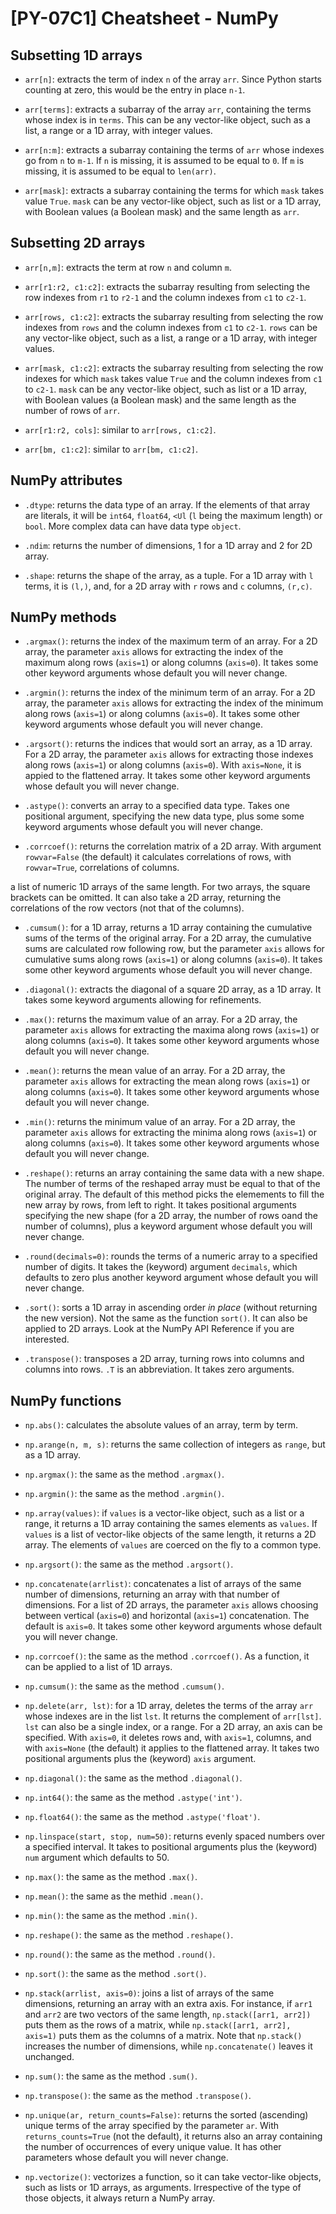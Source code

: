 # [PY-07C1] Cheatsheet - NumPy

## Subsetting 1D arrays

* `arr[n]`: extracts the term of index `n` of the array `arr`. Since Python starts counting at zero, this would be the entry in place `n-1`.

* `arr[terms]`: extracts a subarray of the array `arr`, containing the terms whose index is in `terms`. This can be any vector-like object, such as a list, a range or a 1D array, with integer values.

* `arr[n:m]`: extracts a subarray containing the terms of `arr` whose indexes go from `n` to `m-1`. If `n` is missing, it is assumed to be equal to `0`. If `m` is missing, it is assumed to be equal to `len(arr)`.

* `arr[mask]`: extracts a subarray containing the terms for which `mask` takes value `True`. `mask` can be any vector-like object, such as list or a 1D array, with Boolean values (a Boolean mask) and the same length as `arr`.

## Subsetting 2D arrays

* `arr[n,m]`: extracts the term at row `n` and column `m`.

* `arr[r1:r2, c1:c2]`: extracts the subarray resulting from selecting the row indexes from `r1` to `r2-1` and the column indexes from `c1` to `c2-1`.

* `arr[rows, c1:c2]`: extracts the subarray resulting from selecting the row indexes from `rows` and the column indexes from `c1` to `c2-1`. `rows` can be any vector-like object, such as a list, a range or a 1D array, with integer values.

* `arr[mask, c1:c2]`: extracts the subarray resulting from selecting the row indexes for which `mask` takes value `True` and the column indexes from `c1` to `c2-1`. `mask` can be any vector-like object, such as list or a 1D array, with Boolean values (a Boolean mask) and the same length as the number of rows of `arr`.

* `arr[r1:r2, cols]`: similar to `arr[rows, c1:c2]`.

* `arr[bm, c1:c2]`: similar to `arr[bm, c1:c2]`.

## NumPy attributes

* `.dtype`: returns the data type of an array. If the elements of that array are literals, it will be `int64`, `float64`, `<Ul` (`l` being the maximum length) or `bool`. More complex data can have data type `object`.

* `.ndim`: returns the number of dimensions, 1 for a 1D array and 2 for 2D array.

* `.shape`: returns the shape of the array, as a tuple. For a 1D array with `l` terms, it is `(l,)`, and, for a 2D array with `r` rows and `c` columns, `(r,c)`.

## NumPy methods 

* `.argmax()`: returns the index of the maximum term of an array. For a 2D array, the parameter `axis` allows for extracting the index of the maximum along rows (`axis=1`) or along columns (`axis=0`). It takes some other keyword arguments whose default you will never change.

* `.argmin()`: returns the index of the minimum term of an array. For a 2D array, the parameter `axis` allows for extracting the index of the minimum along rows (`axis=1`) or along columns (`axis=0`). It takes some other keyword arguments whose default you will never change.

* `.argsort()`: returns the indices that would sort an array, as a 1D array. For a 2D array, the parameter `axis` allows for extracting those indexes along rows (`axis=1`) or along columns (`axis=0`). With `axis=None`, it is appied to the flattened array. It takes some other keyword arguments whose default you will never change.

* `.astype()`: converts an array to a specified data type. Takes one positional argument, specifying the new data type, plus some some keyword arguments whose default you will never change. 

*  `.corrcoef()`: returns the correlation matrix of a 2D array. With argument `rowvar=False` (the default) it calculates correlations of rows, with `rowvar=True`, correlations of columns. 

a list of numeric 1D arrays of the same length. For two arrays, the square brackets can be omitted. It can also take a 2D array, returning the correlations of the row vectors (not that of the columns).

* `.cumsum()`: for a 1D array, returns a 1D array containing the cumulative sums of the terms of the original array. For a 2D array, the cumulative sums are calculated row following row, but the parameter `axis` allows for cumulative sums along rows (`axis=1`) or along columns (`axis=0`). It takes some other keyword arguments whose default you will never change.

* `.diagonal()`: extracts the diagonal of a square 2D array, as a 1D array. It takes some keyword arguments allowing for refinements.

* `.max()`: returns the maximum value of an array. For a 2D array, the parameter `axis` allows for extracting the maxima along rows (`axis=1`) or along columns (`axis=0`). It takes some other keyword arguments whose default you will never change.

* `.mean()`: returns the mean value of an array. For a 2D array, the parameter `axis` allows for extracting the mean along rows (`axis=1`) or along columns (`axis=0`). It takes some other keyword arguments whose default you will never change.

* `.min()`: returns the minimum value of an array. For a 2D array, the parameter `axis` allows for extracting the minima along rows (`axis=1`) or along columns (`axis=0`). It takes some other keyword arguments whose default you will never change.

* `.reshape()`: returns an array containing the same data with a new shape. The number of terms of the reshaped array must be equal to that of the original array. The default of this method picks the elemements to fill the new array by rows, from left to right. It takes positional arguments specifying the new shape (for a 2D array, the number of rows oand the number of columns), plus a keyword argument whose default you will never change.

* `.round(decimals=0)`: rounds the terms of a numeric array to a specified number of digits. It takes the (keyword) argument `decimals`, which defaults to zero plus another keyword argument whose default you will never change.

* `.sort()`: sorts a 1D array in ascending order *in place* (without returning the new version). Not the same as the function `sort()`. It can also be applied to 2D arrays. Look at the NumPy API Reference if you are interested.

* `.transpose()`: transposes a 2D array, turning rows into columns and columns into rows. `.T` is an abbreviation. It takes zero arguments.

## NumPy functions

* `np.abs()`: calculates the absolute values of an array, term by term.

* `np.arange(n, m, s)`: returns the same collection of integers as `range`, but as a 1D array.

* `np.argmax()`: the same as the method `.argmax()`.

* `np.argmin()`: the same as the method `.argmin()`.

* `np.array(values)`: if `values` is a vector-like object, such as a list or a range, it returns a 1D array containing the sames elements as `values`. If `values` is a list of vector-like objects of the same length, it returns a 2D array. The elements of `values` are coerced on the fly to a common type.

* `np.argsort()`: the same as the method `.argsort()`.

* `np.concatenate(arrlist)`: concatenates a list of arrays of the same number of dimensions, returning an array with that number of dimensions. For a list of 2D arrays, the parameter `axis` allows choosing between vertical (`axis=0`) and horizontal (`axis=1`) concatenation. The default is `axis=0`. It takes some other keyword arguments whose default you will never change.

* `np.corrcoef()`: the same as the method `.corrcoef()`. As a function, it can be applied to a list of 1D arrays.

* `np.cumsum()`: the same as the method `.cumsum()`.

* `np.delete(arr, lst)`: for a 1D array, deletes the terms of the array `arr` whose indexes are in the list `lst`. It returns the complement of `arr[lst]`. `lst` can also be a single index, or a range. For a 2D array, an axis can be specified. With `axis=0`, it deletes rows and, with `axis=1`, columns, and with `axis=None` (the default) it applies to the flattened array.  It takes two positional arguments plus the (keyword) `axis` argument.

* `np.diagonal()`: the same as the method `.diagonal()`.

* `np.int64()`: the same as the method `.astype('int')`.

* `np.float64()`: the same as the method `.astype('float')`.

* `np.linspace(start, stop, num=50)`: returns evenly spaced numbers over a specified interval. It takes to positional arguments plus the (keyword) `num` argument which defaults to 50.

* `np.max()`: the same as the method `.max()`.

* `np.mean()`: the same as the methid `.mean()`.

* `np.min()`: the same as the method `.min()`.

* `np.reshape()`: the same as the method `.reshape()`.

* `np.round()`: the same as the method `.round()`.

* `np.sort()`: the same as the method `.sort()`.

* `np.stack(arrlist, axis=0)`: joins a list of arrays of the same dimensions, returning an array with an extra axis. For instance, if `arr1` and `arr2` are two vectors of the same length, `np.stack([arr1, arr2])` puts them as the rows of a matrix, while `np.stack([arr1, arr2], axis=1)` puts them as the columns of a matrix. Note that `np.stack()` increases the number of dimensions, while `np.concatenate()` leaves it unchanged.

* `np.sum()`: the same as the method `.sum()`.

* `np.transpose()`: the same as the method `.transpose()`. 

* `np.unique(ar, return_counts=False)`: returns the sorted (ascending) unique terms of the array specified by the parameter `ar`. With `returns_counts=True` (not the default), it returns also an array containing the number of occurrences of every unique value. It has other parameters whose default you will never change. 

* `np.vectorize()`: vectorizes a function, so it can take vector-like objects, such as lists or 1D arrays, as arguments. Irrespective of the type of those objects, it always return a NumPy array.
